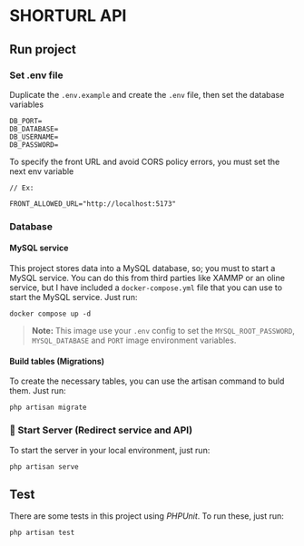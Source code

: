 # SHORTURL API

## Run project

### Set .env file

Duplicate the `.env.example` and create the `.env` file, then set the database variables

```
DB_PORT=
DB_DATABASE=
DB_USERNAME=
DB_PASSWORD=
```

To specify the front URL and avoid CORS policy errors, you must set the next env variable

```
// Ex:

FRONT_ALLOWED_URL="http://localhost:5173"
```

### Database

#### MySQL service

This project stores data into a MySQL database, so; you must to start a MySQL service. You can do this from third parties like XAMMP or an oline service, but I have included a `docker-compose.yml` file that you can use to start the MySQL service. Just run:

```
docker compose up -d
```

> **Note:** This image use your `.env` config to set the `MYSQL_ROOT_PASSWORD`, `MYSQL_DATABASE` and `PORT` image environment variables.

#### Build tables (Migrations)

To create the necessary tables, you can use the artisan command to buld them. Just run:

```
php artisan migrate
```

### 🚀 Start Server (Redirect service and API)

To start the server in your local environment, just run:

```
php artisan serve
```

## Test

There are some tests in this project using *PHPUnit*. To run these, just run:

```
php artisan test
```
